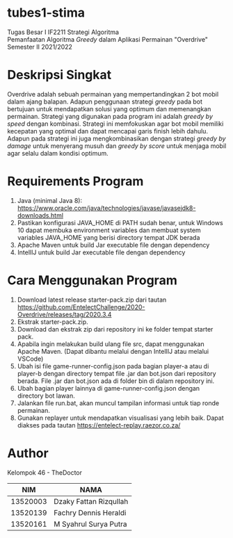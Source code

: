 # tubes1-stima

Tugas Besar I IF2211 Strategi Algoritma <br>
Pemanfaatan Algoritma _Greedy_ dalam Aplikasi Permainan "Overdrive" <br>
Semester II 2021/2022

# Deskripsi Singkat
Overdrive adalah sebuah permainan yang mempertandingkan 2 bot mobil dalam ajang balapan. 
Adapun penggunaan strategi _greedy_ pada bot bertujuan untuk mendapatkan solusi yang optimum dan memenangkan permainan.
Strategi yang digunakan pada program ini adalah _greedy by speed_ dengan kombinasi. Strategi ini memfokuskan
agar bot mobil memiliki kecepatan yang optimal dan dapat mencapai garis finish lebih dahulu. 
Adapun pada strategi ini juga mengkombinasikan dengan strategi _greedy by damage_ untuk menyerang musuh dan
_greedy by score_ untuk menjaga mobil agar selalu dalam kondisi optimum. 

# Requirements Program
1. Java (minimal Java 8): https://www.oracle.com/java/technologies/javase/javasejdk8-downloads.html
2. Pastikan konfigurasi JAVA_HOME di PATH sudah benar, untuk Windows 10 dapat membuka 
environment variables dan membuat system variables JAVA_HOME yang berisi directory tempat JDK berada
3. Apache Maven untuk build Jar executable file dengan dependency
4. IntellIJ untuk build Jar executable file dengan dependency 

# Cara Menggunakan Program
1. Download latest release starter-pack.zip dari tautan https://github.com/EntelectChallenge/2020-Overdrive/releases/tag/2020.3.4
2. Ekstrak starter-pack.zip.
3. Download dan ekstrak zip dari repository ini ke folder tempat starter pack.
4. Apabila ingin melakukan build ulang file src, dapat menggunakan Apache Maven. (Dapat dibantu melalui dengan IntellIJ atau melalui VSCode)
4. Ubah isi file game-runner-config.json pada bagian player-a atau di player-b dengan directory tempat file .jar dan bot.json dari repository berada. 
File .jar dan bot.json ada di folder bin di dalam repository ini. 
5. Ubah bagian player lainnya di game-runner-config.json dengan directory bot lawan.
6. Jalankan file run.bat, akan muncul tampilan informasi untuk tiap ronde permainan.
7. Gunakan replayer untuk mendapatkan visualisasi yang lebih baik. Dapat diakses pada tautan https://entelect-replay.raezor.co.za/

# Author
Kelompok 46 - TheDoctor

| NIM      | NAMA                       |
|----------|----------------------------|
| 13520003 | Dzaky Fattan Rizqullah     | 
| 13520139 | Fachry Dennis Heraldi      | 
| 13520161 | M Syahrul Surya Putra      | 